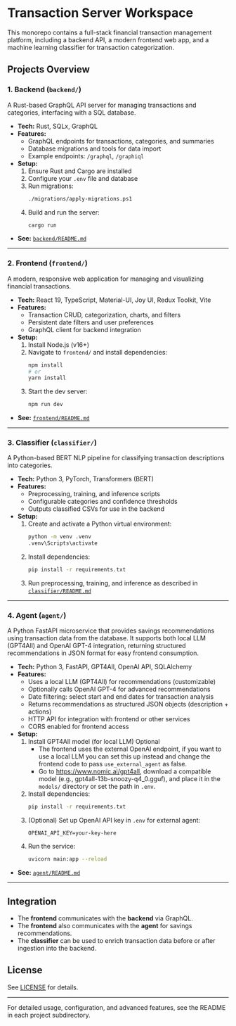 # Transaction Server Workspace

This monorepo contains a full-stack financial transaction management platform, including a backend API, a modern frontend web app, and a machine learning classifier for transaction categorization.

## Projects Overview

### 1. Backend (`backend/`)
A Rust-based GraphQL API server for managing transactions and categories, interfacing with a SQL database.

- **Tech:** Rust, SQLx, GraphQL
- **Features:**
  - GraphQL endpoints for transactions, categories, and summaries
  - Database migrations and tools for data import
  - Example endpoints: `/graphql`, `/graphiql`
- **Setup:**
  1. Ensure Rust and Cargo are installed
  2. Configure your `.env` file and database
  3. Run migrations:
     ```bash
     ./migrations/apply-migrations.ps1
     ```
  4. Build and run the server:
     ```bash
     cargo run
     ```
- **See:** [`backend/README.md`](backend/README.md)

---

### 2. Frontend (`frontend/`)
A modern, responsive web application for managing and visualizing financial transactions.

- **Tech:** React 19, TypeScript, Material-UI, Joy UI, Redux Toolkit, Vite
- **Features:**
  - Transaction CRUD, categorization, charts, and filters
  - Persistent date filters and user preferences
  - GraphQL client for backend integration
- **Setup:**
  1. Install Node.js (v16+)
  2. Navigate to `frontend/` and install dependencies:
     ```bash
     npm install
     # or
     yarn install
     ```
  3. Start the dev server:
     ```bash
     npm run dev
     ```
- **See:** [`frontend/README.md`](frontend/README.md)

---

### 3. Classifier (`classifier/`)
A Python-based BERT NLP pipeline for classifying transaction descriptions into categories.

- **Tech:** Python 3, PyTorch, Transformers (BERT)
- **Features:**
  - Preprocessing, training, and inference scripts
  - Configurable categories and confidence thresholds
  - Outputs classified CSVs for use in the backend
- **Setup:**
  1. Create and activate a Python virtual environment:
     ```bash
     python -m venv .venv
     .venv\Scripts\activate
     ```
  2. Install dependencies:
     ```bash
     pip install -r requirements.txt
     ```
  3. Run preprocessing, training, and inference as described in [`classifier/README.md`](classifier/README.md)

---

### 4. Agent (`agent/`)
A Python FastAPI microservice that provides savings recommendations using transaction data from the database. It supports both local LLM (GPT4All) and OpenAI GPT-4 integration, returning structured recommendations in JSON format for easy frontend consumption.

- **Tech:** Python 3, FastAPI, GPT4All, OpenAI API, SQLAlchemy
- **Features:**
  - Uses a local LLM (GPT4All) for recommendations (customizable)
  - Optionally calls OpenAI GPT-4 for advanced recommendations
  - Date filtering: select start and end dates for transaction analysis
  - Returns recommendations as structured JSON objects (description + actions)
  - HTTP API for integration with frontend or other services
  - CORS enabled for frontend access
- **Setup:**
  1. Install GPT4All model (for local LLM) Optional
     - The frontend uses the external OpenAI endpoint, if you want to use a local LLM you can set this up instead and change the frontend code to pass `use_external_agent` as false. 
     - Go to https://www.nomic.ai/gpt4all, download a compatible model (e.g., gpt4all-13b-snoozy-q4_0.gguf), and place it in the `models/` directory or set the path in `.env`.
  2. Install dependencies:
     ```bash
     pip install -r requirements.txt
     ```
  3. (Optional) Set up OpenAI API key in `.env` for external agent:
     ```
     OPENAI_API_KEY=your-key-here
     ```
  4. Run the service:
     ```bash
     uvicorn main:app --reload
     ```
- **See:** [`agent/README.md`](agent/README.md)

---

## Integration
- The **frontend** communicates with the **backend** via GraphQL.
- The **frontend** also communicates with the **agent** for savings recommendations.
- The **classifier** can be used to enrich transaction data before or after ingestion into the backend.

## License
See [LICENSE](LICENSE) for details.

---

For detailed usage, configuration, and advanced features, see the README in each project subdirectory.
